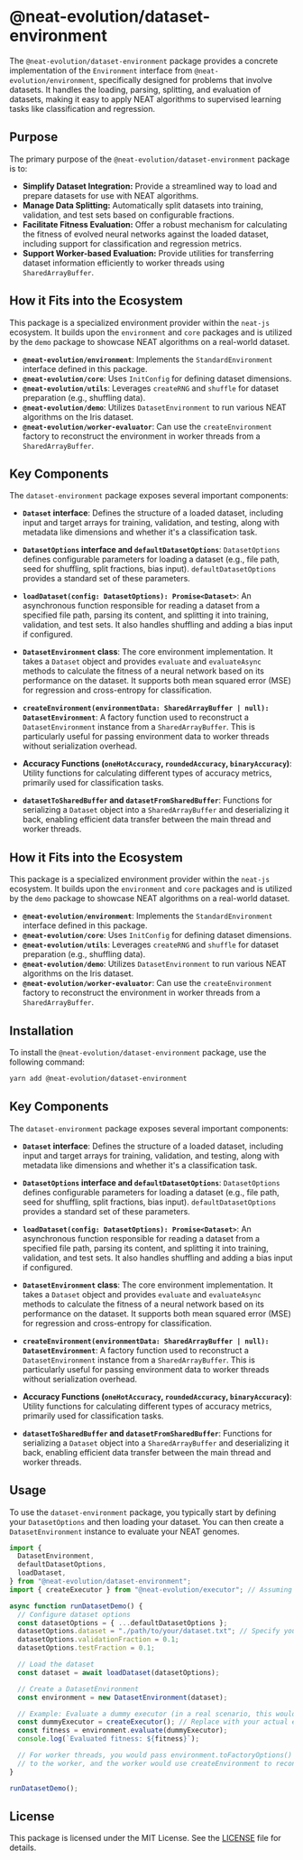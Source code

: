 # @neat-evolution/dataset-environment

The `@neat-evolution/dataset-environment` package provides a concrete
implementation of the `Environment` interface from
`@neat-evolution/environment`, specifically designed for problems that involve
datasets. It handles the loading, parsing, splitting, and evaluation of
datasets, making it easy to apply NEAT algorithms to supervised learning tasks
like classification and regression.

## Purpose

The primary purpose of the `@neat-evolution/dataset-environment` package is to:

- **Simplify Dataset Integration:** Provide a streamlined way to load and
  prepare datasets for use with NEAT algorithms.
- **Manage Data Splitting:** Automatically split datasets into training,
  validation, and test sets based on configurable fractions.
- **Facilitate Fitness Evaluation:** Offer a robust mechanism for calculating
  the fitness of evolved neural networks against the loaded dataset, including
  support for classification and regression metrics.
- **Support Worker-based Evaluation:** Provide utilities for transferring
  dataset information efficiently to worker threads using `SharedArrayBuffer`.

## How it Fits into the Ecosystem

This package is a specialized environment provider within the `neat-js`
ecosystem. It builds upon the `environment` and `core` packages and is utilized
by the `demo` package to showcase NEAT algorithms on a real-world dataset.

- **`@neat-evolution/environment`**: Implements the `StandardEnvironment`
  interface defined in this package.
- **`@neat-evolution/core`**: Uses `InitConfig` for defining dataset dimensions.
- **`@neat-evolution/utils`**: Leverages `createRNG` and `shuffle` for dataset
  preparation (e.g., shuffling data).
- **`@neat-evolution/demo`**: Utilizes `DatasetEnvironment` to run various NEAT
  algorithms on the Iris dataset.
- **`@neat-evolution/worker-evaluator`**: Can use the `createEnvironment`
  factory to reconstruct the environment in worker threads from a
  `SharedArrayBuffer`.

## Key Components

The `dataset-environment` package exposes several important components:

- **`Dataset` interface**: Defines the structure of a loaded dataset, including
  input and target arrays for training, validation, and testing, along with
  metadata like dimensions and whether it's a classification task.

- **`DatasetOptions` interface and `defaultDatasetOptions`**: `DatasetOptions`
  defines configurable parameters for loading a dataset (e.g., file path, seed
  for shuffling, split fractions, bias input). `defaultDatasetOptions` provides
  a standard set of these parameters.

- **`loadDataset(config: DatasetOptions): Promise<Dataset>`**: An asynchronous
  function responsible for reading a dataset from a specified file path, parsing
  its content, and splitting it into training, validation, and test sets. It
  also handles shuffling and adding a bias input if configured.

- **`DatasetEnvironment` class**: The core environment implementation. It takes
  a `Dataset` object and provides `evaluate` and `evaluateAsync` methods to
  calculate the fitness of a neural network based on its performance on the
  dataset. It supports both mean squared error (MSE) for regression and
  cross-entropy for classification.

- **`createEnvironment(environmentData: SharedArrayBuffer | null): DatasetEnvironment`**:
  A factory function used to reconstruct a `DatasetEnvironment` instance from a
  `SharedArrayBuffer`. This is particularly useful for passing environment data
  to worker threads without serialization overhead.

- **Accuracy Functions (`oneHotAccuracy`, `roundedAccuracy`,
  `binaryAccuracy`)**: Utility functions for calculating different types of
  accuracy metrics, primarily used for classification tasks.

- **`datasetToSharedBuffer` and `datasetFromSharedBuffer`**: Functions for
  serializing a `Dataset` object into a `SharedArrayBuffer` and deserializing it
  back, enabling efficient data transfer between the main thread and worker
  threads.

## How it Fits into the Ecosystem

This package is a specialized environment provider within the `neat-js`
ecosystem. It builds upon the `environment` and `core` packages and is utilized
by the `demo` package to showcase NEAT algorithms on a real-world dataset.

- **`@neat-evolution/environment`**: Implements the `StandardEnvironment`
  interface defined in this package.
- **`@neat-evolution/core`**: Uses `InitConfig` for defining dataset dimensions.
- **`@neat-evolution/utils`**: Leverages `createRNG` and `shuffle` for dataset
  preparation (e.g., shuffling data).
- **`@neat-evolution/demo`**: Utilizes `DatasetEnvironment` to run various NEAT
  algorithms on the Iris dataset.
- **`@neat-evolution/worker-evaluator`**: Can use the `createEnvironment`
  factory to reconstruct the environment in worker threads from a
  `SharedArrayBuffer`.

## Installation

To install the `@neat-evolution/dataset-environment` package, use the following
command:

```sh
yarn add @neat-evolution/dataset-environment
```

## Key Components

The `dataset-environment` package exposes several important components:

- **`Dataset` interface**: Defines the structure of a loaded dataset, including
  input and target arrays for training, validation, and testing, along with
  metadata like dimensions and whether it's a classification task.

- **`DatasetOptions` interface and `defaultDatasetOptions`**: `DatasetOptions`
  defines configurable parameters for loading a dataset (e.g., file path, seed
  for shuffling, split fractions, bias input). `defaultDatasetOptions` provides
  a standard set of these parameters.

- **`loadDataset(config: DatasetOptions): Promise<Dataset>`**: An asynchronous
  function responsible for reading a dataset from a specified file path, parsing
  its content, and splitting it into training, validation, and test sets. It
  also handles shuffling and adding a bias input if configured.

- **`DatasetEnvironment` class**: The core environment implementation. It takes
  a `Dataset` object and provides `evaluate` and `evaluateAsync` methods to
  calculate the fitness of a neural network based on its performance on the
  dataset. It supports both mean squared error (MSE) for regression and
  cross-entropy for classification.

- **`createEnvironment(environmentData: SharedArrayBuffer | null): DatasetEnvironment`**:
  A factory function used to reconstruct a `DatasetEnvironment` instance from a
  `SharedArrayBuffer`. This is particularly useful for passing environment data
  to worker threads without serialization overhead.

- **Accuracy Functions (`oneHotAccuracy`, `roundedAccuracy`,
  `binaryAccuracy`)**: Utility functions for calculating different types of
  accuracy metrics, primarily used for classification tasks.

- **`datasetToSharedBuffer` and `datasetFromSharedBuffer`**: Functions for
  serializing a `Dataset` object into a `SharedArrayBuffer` and deserializing it
  back, enabling efficient data transfer between the main thread and worker
  threads.

## Usage

To use the `dataset-environment` package, you typically start by defining your
`DatasetOptions` and then loading your dataset. You can then create a
`DatasetEnvironment` instance to evaluate your NEAT genomes.

```typescript
import {
  DatasetEnvironment,
  defaultDatasetOptions,
  loadDataset,
} from "@neat-evolution/dataset-environment";
import { createExecutor } from "@neat-evolution/executor"; // Assuming an executor is available

async function runDatasetDemo() {
  // Configure dataset options
  const datasetOptions = { ...defaultDatasetOptions };
  datasetOptions.dataset = "./path/to/your/dataset.txt"; // Specify your dataset file
  datasetOptions.validationFraction = 0.1;
  datasetOptions.testFraction = 0.1;

  // Load the dataset
  const dataset = await loadDataset(datasetOptions);

  // Create a DatasetEnvironment
  const environment = new DatasetEnvironment(dataset);

  // Example: Evaluate a dummy executor (in a real scenario, this would be a NEAT genome's phenotype)
  const dummyExecutor = createExecutor(); // Replace with your actual executor
  const fitness = environment.evaluate(dummyExecutor);
  console.log(`Evaluated fitness: ${fitness}`);

  // For worker threads, you would pass environment.toFactoryOptions() (a SharedArrayBuffer)
  // to the worker, and the worker would use createEnvironment to reconstruct it.
}

runDatasetDemo();
```

## License

This package is licensed under the MIT License. See the [LICENSE](../../LICENSE)
file for details.
